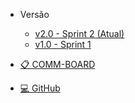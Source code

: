 <!-- _navbar.md -->

* Versão
  * [v2.0 - Sprint 2 (Atual)](#)
  * [v1.0 - Sprint 1](#)

* [📋 COMM-BOARD](https://portal.sunyataconsulting.com/COMM-BOARD.html)
* [💻 GitHub](https://github.com/iflitaiff/plataforma-sunyata)
